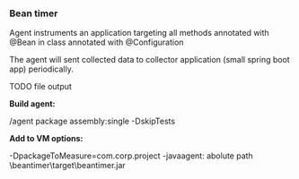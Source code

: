 <h3>Bean timer</h3>

Agent instruments an application targeting all methods annotated with @Bean in class annotated with @Configuration

The agent will sent collected data to collector application (small spring boot app) periodically. 

TODO file output 

**Build agent:**

/agent package assembly:single -DskipTests


**Add to VM options:**

-DpackageToMeasure=com.corp.project -javaagent: abolute path \beantimer\target\beantimer.jar
